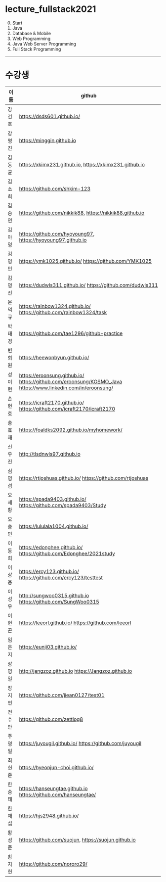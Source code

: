 # lecture_fullstack2021

0. [Start](01-Start/README.md)
1. Java
2. Database & Mobile
3. Web Programming
4. Java Web Server Programming
5. Full Stack Programming

---

# 수강생

이름 | github 
------------- | ---------------------------------------------------
강건호	| https://dsds601.github.io/
강명진	 | https://minggin.github.io 
김동균	 | https://xkimx231.github.io, https://xkimx231.github.io 
김소희	| https://github.com/shkim-123
김승연	 | https://github.com/nikkik88, https://nikkik88.github.io
김아영	 | https://github.com/hyoyoung97, https://hyoyoung97.github.io 
김영민	 | https://ymk1025.github.io/  https://github.com/YMK1025
김영진	 | https://dudwls311.github.io/  https://github.com/dudwls311
문덕규	 | https://rainbow1324.github.io/   https://github.com/rainbow1324/task
박태경	 | https://github.com/tae1296/github-practice
변희원	 | https://heewonbyun.github.io/
성이현	 | https://eroonsung.github.io/   https://github.com/eroonsung/KOSMO_Java    https://www.linkedin.com/in/eroonsung/
손현호	 | https://icraft2170.github.io/  https://github.com/icraft2170/icraft2170
송효재	 | https://foaldks2092.github.io/myhomework/ 
신우진	 | http://tlsdnwls97.github.io   
심영섭	 | https://rtjoshuas.github.io/   https://github.com/rtjoshuas
오세황	 | https://spada9403.github.io/   https://github.com/spada9403/Study
오승민	 | https://lululala1004.github.io/ 
이동희	 | https://edonghee.github.io/    https://github.com/Edonghee/2021study
이상용	 | https://ercy123.github.io/    https://github.com/ercy123/testtest 
이성우	 | http://sungwoo0315.github.io   https://github.com/SungWoo0315
이현곤	| https://leeorl.github.io/   https://github.com/leeorl
임은지	 | https://eunji03.github.io/ 
장영일	 | http://jangzoz.github.io   https://Jangzoz.github.io
장지언	 | https://github.com/jiean0127/test01
전수안	 | https://github.com/zettlog8
주영일	| https://juyougil.github.io/  https://github.com/juyougil
최현준	 | https://hyeonjun-choi.github.io/
한승태	 | https://hanseungtae.github.io   https://github.com/hanseungtae/
한재섭	| https://hjs2948.github.io/ 
황성준	| https://github.com/suojun, https://suojun.github.io
황지현	| https://github.com/nororo29/
